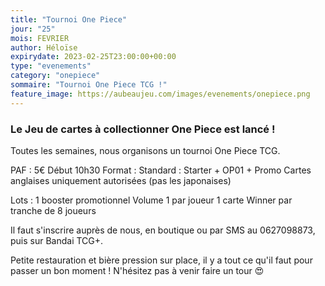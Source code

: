 ```yaml
---
title: "Tournoi One Piece"
jour: "25"
mois: FEVRIER
author: Héloïse
expirydate: 2023-02-25T23:00:00+00:00
type: "evenements"
category: "onepiece"
sommaire: "Tournoi One Piece TCG !"
feature_image: https://aubeaujeu.com/images/evenements/onepiece.png
---
```

### Le Jeu de cartes à collectionner One Piece est lancé !

Toutes les semaines, nous organisons un tournoi One Piece TCG.

PAF : 5€
Début 10h30
Format : Standard : Starter + OP01 + Promo
Cartes anglaises uniquement autorisées (pas les japonaises)

Lots :
1 booster promotionnel Volume 1 par joueur
1 carte Winner par tranche de 8 joueurs

Il faut s'inscrire auprès de nous, en boutique ou par SMS au 0627098873, puis sur Bandai TCG+.

Petite restauration et bière pression sur place, il y a tout ce qu'il faut pour passer un bon moment ! N'hésitez pas à venir faire un tour :heart_eyes:
